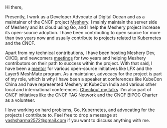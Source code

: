 Hi there,

Presently, I work as a Developer Advocate at Digital Ocean and as a maintainer of the CNCF project [Meshery](https://github.com/meshery/meshery). I mainly maintain the server side of Meshery and its cloud using Go, and I help the Meshery project increase its open-source adoption. I have been contributing to open source for more than two years now and usually contribute to projects related to Kubernetes and the CNCF.

Apart from my technical contributions, I have been hosting Meshery Dev, CI/CD, and newcomers [meetings](https://youtu.be/tQrtLIpjAy0) for two years and helping Meshery contributors on their path to success within the project. With that said, I have been a [mentor](https://mentorship.lfx.linuxfoundation.org/mentor/d494f314-ed16-478b-8a0f-9ed259e7ee11) for various open-source initiatives like LFX and the Layer5 MeshMate program. As a maintainer, advocacy for the project is part of my role, which is why I have been a speaker at conferences like KubeCon China and have represented Meshery at KubeCon India and various other local and international conferences. [Checkout my talks](https://github.com/Yashsharma1911/programs). I’m also part of CNCF initiatives like the CNCF TAG Network and the CNCF BIPOC Charter as a volunteer.

I love working on hard problems, Go, Kubernetes, and advocating for the projects I contribute to. Feel free to drop a message at yashsharma2572@gmail.com if you want to discuss anything with me.
